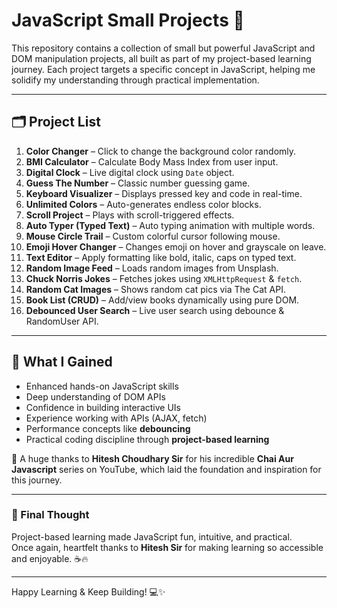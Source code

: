 # JavaScript Small Projects 🚀

This repository contains a collection of small but powerful JavaScript and DOM manipulation projects, all built as part of my project-based learning journey. Each project targets a specific concept in JavaScript, helping me solidify my understanding through practical implementation.

---

## 🗂️ Project List

1. **Color Changer** – Click to change the background color randomly.
2. **BMI Calculator** – Calculate Body Mass Index from user input.
3. **Digital Clock** – Live digital clock using `Date` object.
4. **Guess The Number** – Classic number guessing game.
5. **Keyboard Visualizer** – Displays pressed key and code in real-time.
6. **Unlimited Colors** – Auto-generates endless color blocks.
7. **Scroll Project** – Plays with scroll-triggered effects.
8. **Auto Typer (Typed Text)** – Auto typing animation with multiple words.
9. **Mouse Circle Trail** – Custom colorful cursor following mouse.
10. **Emoji Hover Changer** – Changes emoji on hover and grayscale on leave.
11. **Text Editor** – Apply formatting like bold, italic, caps on typed text.
12. **Random Image Feed** – Loads random images from Unsplash.
13. **Chuck Norris Jokes** – Fetches jokes using `XMLHttpRequest` & `fetch`.
14. **Random Cat Images** – Shows random cat pics via The Cat API.
15. **Book List (CRUD)** – Add/view books dynamically using pure DOM.
16. **Debounced User Search** – Live user search using debounce & RandomUser API.

---

## 🧠 What I Gained

- Enhanced hands-on JavaScript skills  
- Deep understanding of DOM APIs  
- Confidence in building interactive UIs  
- Experience working with APIs (AJAX, fetch)  
- Performance concepts like **debouncing**  
- Practical coding discipline through **project-based learning**

🙏 A huge thanks to **Hitesh Choudhary Sir** for his incredible **Chai Aur Javascript** series on YouTube, which laid the foundation and inspiration for this journey.

---

### 💬 Final Thought

Project-based learning made JavaScript fun, intuitive, and practical.  
Once again, heartfelt thanks to **Hitesh Sir** for making learning so accessible and enjoyable. ☕🔥

---

Happy Learning & Keep Building! 💻✨

